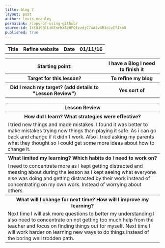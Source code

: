 ```yaml
---
title: blog 7
layout: post
author: louis.mcauley
permalink: /copy-of-using-github/
source-id: 1kEU19BlLiKEnrhXAz0PQfzzdjC7wAJv4R1cLvIfJkb8
published: true
---
```

<table>
  <tr>
    <th>Title</th>
    <th>Refine website</th>
    <th>Date</th>
    <th>01/11/16</th>
  </tr>
</table>


<table>
  <tr>
    <th>Starting point:</th>
    <th>I have a Blog I need to finish it</th>
  </tr>
  <tr>
    <th>Target for this lesson?</th>
    <th>To refine my blog</th>
  </tr>
  <tr>
    <th>Did I reach my target? 
(add details to "Lesson Review")</th>
    <th> Yes sort of</th>
  </tr>
</table>


<table>
  <tr>
    <th>Lesson Review</th>
  </tr>
  <tr>
    <th>How did I learn? What strategies were effective? </th>
  </tr>
  <tr>
    <td>I tried new things and made mistakes. I found it was better to make mistakes trying new things than playing it safe. As i can go back and change if it didn't work. Also I tried asking my parents what they thought so I could get some more ideas about how to change it. </td>
  </tr>
  <tr>
    <th>What limited my learning? Which habits do I need to work on? </th>
  </tr>
  <tr>
    <td>I need to concentrate more as I kept getting distracted and messing about during the lesson as I kept seeing what everyone else was doing  and getting distracted by their work instead of concentrating on my own work. Instead of worrying about others. 
</td>
  </tr>
  <tr>
    <th>What will I change for next time? How will I improve my learning?</th>
  </tr>
  <tr>
    <td>Next time I will ask more questions to better my understanding I also need to concentrate on not getting too much help from the teacher and focus on finding things out for myself. Next time I will work harder on learning new ways to do things instead of the boring well trodden path. </td>
  </tr>
</table>


